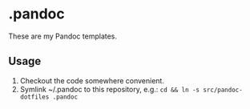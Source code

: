 # .pandoc

These are my Pandoc templates.

## Usage

1. Checkout the code somewhere convenient.
2. Symlink ~/.pandoc to this repository, e.g.: `cd && ln -s src/pandoc-dotfiles .pandoc`
